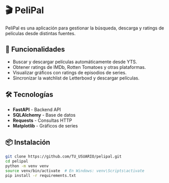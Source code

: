 # 🎬 PeliPal

PeliPal es una aplicación para gestionar la búsqueda, descarga y ratings de películas desde distintas fuentes.  

## 🚀 Funcionalidades
- Buscar y descargar películas automáticamente desde YTS.
- Obtener ratings de IMDb, Rotten Tomatoes y otras plataformas.
- Visualizar gráficos con ratings de episodios de series.
- Sincronizar la watchlist de Letterboxd y descargar películas.

## 🛠️ Tecnologías
- **FastAPI** - Backend API
- **SQLAlchemy** - Base de datos
- **Requests** - Consultas HTTP
- **Matplotlib** - Gráficos de series

## 📦 Instalación

```bash
git clone https://github.com/TU_USUARIO/pelipal.git
cd pelipal
python -m venv venv
source venv/bin/activate  # En Windows: venv\Scripts\activate
pip install -r requirements.txt
